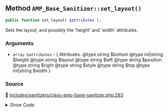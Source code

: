 ## Method `AMP_Base_Sanitizer::set_layout()`

```php
public function set_layout( $attributes );
```

Sets the layout, and possibly the &#039;height&#039; and &#039;width&#039; attributes.

### Arguments

* `array $attributes` - {      Attributes.      @type string     $bottom      @type int|string $height      @type string     $layout      @type string     $left      @type string     $position      @type string     $right      @type string     $style      @type string     $top      @type int|string $width }

### Source

:link: [includes/sanitizers/class-amp-base-sanitizer.php:283](../../includes/sanitizers/class-amp-base-sanitizer.php#L283-L357)

<details>
<summary>Show Code</summary>

```php
public function set_layout( $attributes ) {
	if ( isset( $attributes['layout'] ) && ( 'fill' === $attributes['layout'] || 'flex-item' !== $attributes['layout'] ) ) {
		return $attributes;
	}
	// Special-case handling for inline style that should be transformed into layout=fill.
	if ( ! empty( $attributes['style'] ) ) {
		$styles = $this->parse_style_string( $attributes['style'] );
		// Apply fill layout if top, left, bottom, right are used.
		if ( isset( $styles['position'], $styles['top'], $styles['left'], $styles['bottom'], $styles['right'] )
			&& 'absolute' === $styles['position']
			&& 0 === (int) $styles['top']
			&& 0 === (int) $styles['left']
			&& 0 === (int) $styles['bottom']
			&& 0 === (int) $styles['right']
			&& ( ! isset( $attributes['width'] ) || '100%' === $attributes['width'] )
			&& ( ! isset( $attributes['height'] ) || '100%' === $attributes['height'] )
		) {
			unset( $attributes['style'], $styles['position'], $styles['top'], $styles['left'], $styles['bottom'], $styles['right'] );
			if ( ! empty( $styles ) ) {
				$attributes['style'] = $this->reassemble_style_string( $styles );
			}
			$attributes['layout'] = 'fill';
			unset( $attributes['height'], $attributes['width'] );
			return $attributes;
		}
		// Apply fill layout if top, left, width, height are used.
		if ( isset( $styles['position'], $styles['top'], $styles['left'], $styles['width'], $styles['height'] )
			&& 'absolute' === $styles['position']
			&& 0 === (int) $styles['top']
			&& 0 === (int) $styles['left']
			&& '100%' === (string) $styles['width']
			&& '100%' === (string) $styles['height']
		) {
			unset( $attributes['style'], $styles['position'], $styles['top'], $styles['left'], $styles['width'], $styles['height'] );
			if ( ! empty( $styles ) ) {
				$attributes['style'] = $this->reassemble_style_string( $styles );
			}
			$attributes['layout'] = 'fill';
			return $attributes;
		}
		// Apply fill layout if width & height are 100%.
		if ( isset( $styles['position'], $attributes['width'], $attributes['height'] )
			&& 'absolute' === $styles['position']
			&& '100%' === $attributes['width']
			&& '100%' === $attributes['height']
		) {
			unset( $attributes['style'], $styles['position'], $attributes['width'], $attributes['height'] );
			if ( ! empty( $styles ) ) {
				$attributes['style'] = $this->reassemble_style_string( $styles );
			}
			$attributes['layout'] = 'fill';
			return $attributes;
		}
	}
	if ( isset( $attributes['width'], $attributes['height'] ) && '100%' === $attributes['width'] && '100%' === $attributes['height'] ) {
		unset( $attributes['width'], $attributes['height'] );
		$attributes['layout'] = 'fill';
	} else {
		if ( empty( $attributes['height'] ) ) {
			unset( $attributes['width'] );
			$attributes['height'] = self::FALLBACK_HEIGHT;
		}
		if ( empty( $attributes['width'] ) || '100%' === $attributes['width'] ) {
			$attributes['layout'] = 'fixed-height';
			$attributes['width']  = 'auto';
		}
	}
	return $attributes;
}
```

</details>
